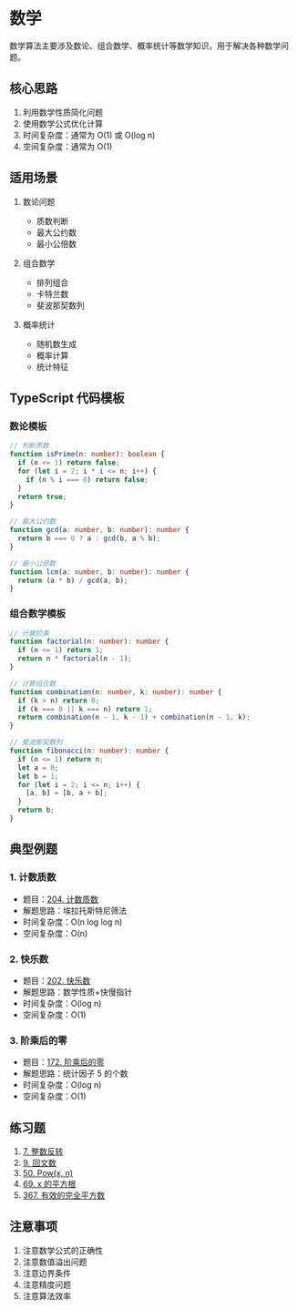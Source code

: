 # 数学

数学算法主要涉及数论、组合数学、概率统计等数学知识，用于解决各种数学问题。

## 核心思路

1. 利用数学性质简化问题
2. 使用数学公式优化计算
3. 时间复杂度：通常为 O(1) 或 O(log n)
4. 空间复杂度：通常为 O(1)

## 适用场景

1. 数论问题

   - 质数判断
   - 最大公约数
   - 最小公倍数

2. 组合数学

   - 排列组合
   - 卡特兰数
   - 斐波那契数列

3. 概率统计
   - 随机数生成
   - 概率计算
   - 统计特征

## TypeScript 代码模板

### 数论模板

```typescript
// 判断质数
function isPrime(n: number): boolean {
  if (n <= 1) return false;
  for (let i = 2; i * i <= n; i++) {
    if (n % i === 0) return false;
  }
  return true;
}

// 最大公约数
function gcd(a: number, b: number): number {
  return b === 0 ? a : gcd(b, a % b);
}

// 最小公倍数
function lcm(a: number, b: number): number {
  return (a * b) / gcd(a, b);
}
```

### 组合数学模板

```typescript
// 计算阶乘
function factorial(n: number): number {
  if (n <= 1) return 1;
  return n * factorial(n - 1);
}

// 计算组合数
function combination(n: number, k: number): number {
  if (k > n) return 0;
  if (k === 0 || k === n) return 1;
  return combination(n - 1, k - 1) + combination(n - 1, k);
}

// 斐波那契数列
function fibonacci(n: number): number {
  if (n <= 1) return n;
  let a = 0;
  let b = 1;
  for (let i = 2; i <= n; i++) {
    [a, b] = [b, a + b];
  }
  return b;
}
```

## 典型例题

### 1. 计数质数

- 题目：[204. 计数质数](https://leetcode.cn/problems/count-primes/)
- 解题思路：埃拉托斯特尼筛法
- 时间复杂度：O(n log log n)
- 空间复杂度：O(n)

### 2. 快乐数

- 题目：[202. 快乐数](https://leetcode.cn/problems/happy-number/)
- 解题思路：数学性质+快慢指针
- 时间复杂度：O(log n)
- 空间复杂度：O(1)

### 3. 阶乘后的零

- 题目：[172. 阶乘后的零](https://leetcode.cn/problems/factorial-trailing-zeroes/)
- 解题思路：统计因子 5 的个数
- 时间复杂度：O(log n)
- 空间复杂度：O(1)

## 练习题

1. [7. 整数反转](https://leetcode.cn/problems/reverse-integer/)
2. [9. 回文数](https://leetcode.cn/problems/palindrome-number/)
3. [50. Pow(x, n)](https://leetcode.cn/problems/powx-n/)
4. [69. x 的平方根](https://leetcode.cn/problems/sqrtx/)
5. [367. 有效的完全平方数](https://leetcode.cn/problems/valid-perfect-square/)

## 注意事项

1. 注意数学公式的正确性
2. 注意数值溢出问题
3. 注意边界条件
4. 注意精度问题
5. 注意算法效率
